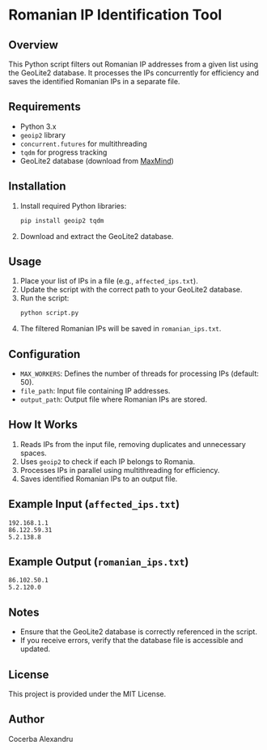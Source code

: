 
# Romanian IP Identification Tool

## Overview
This Python script filters out Romanian IP addresses from a given list using the GeoLite2 database. It processes the IPs concurrently for efficiency and saves the identified Romanian IPs in a separate file.

## Requirements
- Python 3.x
- `geoip2` library
- `concurrent.futures` for multithreading
- `tqdm` for progress tracking
- GeoLite2 database (download from [MaxMind](https://dev.maxmind.com/geoip/geolite2-free-geolocation-data))

## Installation
1. Install required Python libraries:
   ```bash
   pip install geoip2 tqdm
   ```
2. Download and extract the GeoLite2 database.

## Usage
1. Place your list of IPs in a file (e.g., `affected_ips.txt`).
2. Update the script with the correct path to your GeoLite2 database.
3. Run the script:
   ```bash
   python script.py
   ```
4. The filtered Romanian IPs will be saved in `romanian_ips.txt`.

## Configuration
- `MAX_WORKERS`: Defines the number of threads for processing IPs (default: 50).
- `file_path`: Input file containing IP addresses.
- `output_path`: Output file where Romanian IPs are stored.

## How It Works
1. Reads IPs from the input file, removing duplicates and unnecessary spaces.
2. Uses `geoip2` to check if each IP belongs to Romania.
3. Processes IPs in parallel using multithreading for efficiency.
4. Saves identified Romanian IPs to an output file.

## Example Input (`affected_ips.txt`)
```
192.168.1.1
86.122.59.31
5.2.138.8
``` 

## Example Output (`romanian_ips.txt`)
```
86.102.50.1
5.2.120.0
```

## Notes
- Ensure that the GeoLite2 database is correctly referenced in the script.
- If you receive errors, verify that the database file is accessible and updated.

## License
This project is provided under the MIT License.

## Author
Cocerba Alexandru

